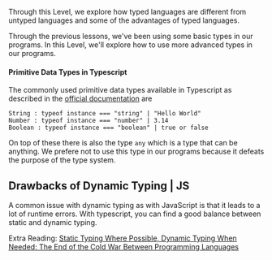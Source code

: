 Through this Level, we explore how typed languages are different from untyped languages and some of the advantages of typed languages.

Through the previous lessons, we've been using some basic types in our programs. In this Level, we'll explore how to use more advanced types in our programs.

#### Primitive Data Types in Typescript
The commonly used primitive data types available in Typescript as described in the [official documentation](https://www.typescriptlang.org/docs/handbook/2/everyday-types.html#the-primitives-string-number-and-boolean) are 

    String : typeof instance === "string" | "Hello World"
    Number : typeof instance === "number" | 3.14
    Boolean : typeof instance === "boolean" | true or false

On top of these there is also the type `any` which is a type that can be anything. We prefere not to use this type in our programs because it defeats the purpose of the type system.


## Drawbacks of Dynamic Typing | JS

A common issue with dynamic typing as with JavaScript is that it leads to a lot of runtime errors. With typescript, you can find a good balance between static and dynamic typing.

Extra Reading: [Static Typing Where Possible, Dynamic Typing When Needed: The End of the Cold War Between Programming Languages](https://www.ics.uci.edu/~lopes/teaching/inf212W12/readings/rdl04meijer.pdf)
